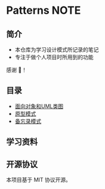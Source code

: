 # Patterns NOTE

## 简介

- 本仓库为学习设计模式所记录的笔记
- 专注于做个人项目时所用到的功能

感谢 🙏！

## 目录

- [面向对象和UML类图](docs/oop.md)
- [原型模式](docs/prototype.md)
- [备忘录模式](docs/mementos.md)

## 学习资料



## 开源协议

本项目基于 MIT 协议开源。
